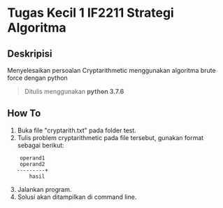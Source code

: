 # Tugas Kecil 1 IF2211 Strategi Algoritma
## Deskripisi
Menyelesaikan persoalan Cryptarithmetic menggunakan algoritma brute force dengan python
> Ditulis menggunakan **python 3.7.6**
## How To
1. Buka file "cryptarith.txt" pada folder test.
2. Tulis problem cryptarithmetic pada file tersebut, gunakan format sebagai berikut:
```
    operand1
    operand2 
   ---------+
       hasil
```
3. Jalankan program.
4. Solusi akan ditampilkan di command line.
